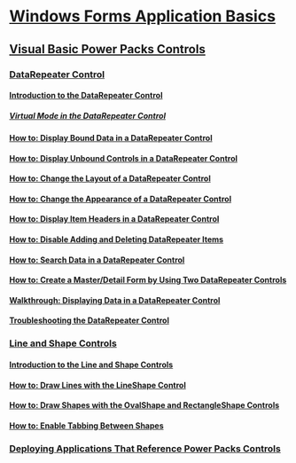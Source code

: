 # [Windows Forms Application Basics](windows-forms-application-basics.md)
## [Visual Basic Power Packs Controls](power-packs-controls.md)
### [DataRepeater Control](datarepeater-control-visual-studio.md)
#### [Introduction to the DataRepeater Control](introduction-to-the-datarepeater-control-visual-studio.md)
##### [Virtual Mode in the DataRepeater Control](virtual-mode-in-the-datarepeater-control-visual-studio.md)
#### [How to: Display Bound Data in a DataRepeater Control](how-to-display-bound-data-in-a-datarepeater-control-visual-studio.md)
#### [How to: Display Unbound Controls in a DataRepeater Control](how-to-display-unbound-controls-in-a-datarepeater-control-visual-studio.md)
#### [How to: Change the Layout of a DataRepeater Control](how-to-change-the-layout-of-a-datarepeater-control-visual-studio.md)
#### [How to: Change the Appearance of a DataRepeater Control](how-to-change-the-appearance-of-a-datarepeater-control-visual-studio.md)
#### [How to: Display Item Headers in a DataRepeater Control](how-to-display-item-headers-in-a-datarepeater-control-visual-studio.md)
#### [How to: Disable Adding and Deleting DataRepeater Items](how-to-disable-adding-and-deleting-datarepeater-items-visual-studio.md)
#### [How to: Search Data in a DataRepeater Control](how-to-search-data-in-a-datarepeater-control-visual-studio.md)
#### [How to: Create a Master/Detail Form by Using Two DataRepeater Controls](eec43ae3-05d8-45a1-8d41-3803c6359dbe.md)
#### [Walkthrough: Displaying Data in a DataRepeater Control](walkthrough-displaying-data-in-a-datarepeater-control-visual-studio.md)
#### [Troubleshooting the DataRepeater Control](troubleshooting-the-datarepeater-control-visual-studio.md)
### [Line and Shape Controls](line-and-shape-controls-visual-studio.md)
#### [Introduction to the Line and Shape Controls](introduction-to-the-line-and-shape-controls-visual-studio.md)
#### [How to: Draw Lines with the LineShape Control](how-to-draw-lines-with-the-lineshape-control-visual-studio.md)
#### [How to: Draw Shapes with the OvalShape and RectangleShape Controls](how-to-draw-shapes-with-the-ovalshape-and-rectangleshape-controls.md)
#### [How to: Enable Tabbing Between Shapes](how-to-enable-tabbing-between-shapes-visual-studio.md)
### [Deploying Applications That Reference Power Packs Controls](deploying-applications-that-reference-power-packs-controls-visual-studio.md)
